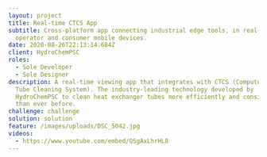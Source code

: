 ```yaml
---
layout: project
title: Real-time CTCS App
subtitle: Cross-platform app connecting industrial edge tools, in real-time, to
  operator and consumer mobile devices.
date: 2020-08-26T22:13:14.684Z
client: HydroChemPSC
roles:
  - Sole Developer
  - Sole Designer
description: A real-time viewing app that integrates with CTCS (Computerized
  Tube Cleaning System). The industry-leading technology developed by
  HydroChemPSC to clean heat exchanger tubes more efficiently and consistently
  than ever before.
challenge: challenge
solution: solution
feature: /images/uploads/DSC_5042.jpg
videos:
  - https://www.youtube.com/embed/QSgAxLhrHL8
---
```

